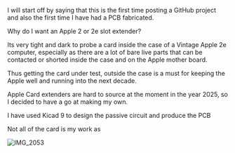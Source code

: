 I will start off by saying that this is the first time posting a GitHub project and also the first time I have had a PCB fabricated.

Why do I want an Apple 2 or 2e slot extender? 

Its very tight and dark to probe a card inside the case of a Vintage Apple 2e computer, especially as there are a lot of bare live parts that can be contacted or shorted inside the case and on the Apple mother board.

Thus getting the card under test, outside the case is a must for keeping the Apple well and running into the next decade.

Apple Card extenders are hard to source at the moment in the year 2025, so I decided to have a go at making my own.

I have used Kicad 9 to design the passive circuit and produce the PCB

Not all of the card is my work as 

![IMG_2053](https://github.com/user-attachments/assets/df382c2a-b965-4390-a611-fe89690ae1ec)

